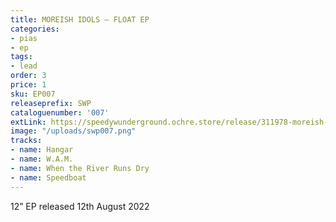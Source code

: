```yaml
---
title: MOREISH IDOLS – FLOAT EP
categories:
- pias
- ep
tags:
- lead
order: 3
price: 1
sku: EP007
releaseprefix: SWP
cataloguenumber: '007'
extLink: https://speedywunderground.ochre.store/release/311978-moreish-idols-float
image: "/uploads/swp007.png"
tracks:
- name: Hangar
- name: W.A.M.
- name: When the River Runs Dry
- name: Speedboat
---
```


12” EP released 12th August 2022